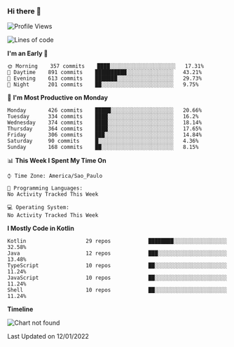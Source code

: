 ### Hi there 👋

<!--
**fernandonogueira/fernandonogueira** is a ✨ _special_ ✨ repository because its `README.md` (this file) appears on your GitHub profile.

Here are some ideas to get you started:

- 🔭 I’m currently working on ...
- 🌱 I’m currently learning ...
- 👯 I’m looking to collaborate on ...
- 🤔 I’m looking for help with ...
- 💬 Ask me about ...
- 📫 How to reach me: ...
- 😄 Pronouns: ...
- ⚡ Fun fact: ...
-->

<!--START_SECTION:waka-->
![Profile Views](http://img.shields.io/badge/Profile%20Views-0-blue)

![Lines of code](https://img.shields.io/badge/From%20Hello%20World%20I%27ve%20Written-330%20Thousand%20lines%20of%20code-blue)

**I'm an Early 🐤** 

```text
🌞 Morning    357 commits    ████░░░░░░░░░░░░░░░░░░░░░   17.31% 
🌆 Daytime    891 commits    ██████████░░░░░░░░░░░░░░░   43.21% 
🌃 Evening    613 commits    ███████░░░░░░░░░░░░░░░░░░   29.73% 
🌙 Night      201 commits    ██░░░░░░░░░░░░░░░░░░░░░░░   9.75%

```
📅 **I'm Most Productive on Monday** 

```text
Monday       426 commits    █████░░░░░░░░░░░░░░░░░░░░   20.66% 
Tuesday      334 commits    ████░░░░░░░░░░░░░░░░░░░░░   16.2% 
Wednesday    374 commits    ████░░░░░░░░░░░░░░░░░░░░░   18.14% 
Thursday     364 commits    ████░░░░░░░░░░░░░░░░░░░░░   17.65% 
Friday       306 commits    ███░░░░░░░░░░░░░░░░░░░░░░   14.84% 
Saturday     90 commits     █░░░░░░░░░░░░░░░░░░░░░░░░   4.36% 
Sunday       168 commits    ██░░░░░░░░░░░░░░░░░░░░░░░   8.15%

```


📊 **This Week I Spent My Time On** 

```text
⌚︎ Time Zone: America/Sao_Paulo

💬 Programming Languages: 
No Activity Tracked This Week

💻 Operating System: 
No Activity Tracked This Week

```

**I Mostly Code in Kotlin** 

```text
Kotlin                   29 repos            ████████░░░░░░░░░░░░░░░░░   32.58% 
Java                     12 repos            ███░░░░░░░░░░░░░░░░░░░░░░   13.48% 
TypeScript               10 repos            ██░░░░░░░░░░░░░░░░░░░░░░░   11.24% 
JavaScript               10 repos            ██░░░░░░░░░░░░░░░░░░░░░░░   11.24% 
Shell                    10 repos            ██░░░░░░░░░░░░░░░░░░░░░░░   11.24%

```


**Timeline**

![Chart not found](https://raw.githubusercontent.com/fernandonogueira/fernandonogueira/master/charts/bar_graph.png) 


 Last Updated on 12/01/2022
<!--END_SECTION:waka-->
